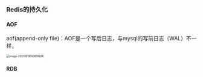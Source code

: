 ### Redis的持久化

#### AOF

aof(append-only file)：AOF是一个写后日志，与mysql的写前日志（WAL）不一样，

<img src="C:\Users\X1 Carbon\AppData\Roaming\Typora\typora-user-images\image-20210919193619926.png" alt="image-20210919193619926" style="zoom:50%;" />

#### RDB

